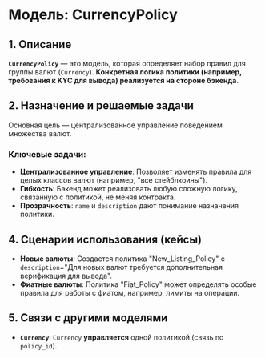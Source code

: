 # Модель: CurrencyPolicy

## 1. Описание

**`CurrencyPolicy`** — это модель, которая определяет набор правил для группы валют (`Currency`). **Конкретная логика политики (например, требования к KYC для вывода) реализуется на стороне бэкенда**.

## 2. Назначение и решаемые задачи

Основная цель — централизованное управление поведением множества валют.

### Ключевые задачи:
- **Централизованное управление**: Позволяет изменять правила для целых классов валют (например, "все стейблкоины").
- **Гибкость**: Бэкенд может реализовать любую сложную логику, связанную с политикой, не меняя контракта.
- **Прозрачность**: `name` и `description` дают понимание назначения политики.

## 4. Сценарии использования (кейсы)

- **Новые валюты**: Создается политика "New_Listing_Policy" с `description`="Для новых валют требуется дополнительная верификация для вывода".
- **Фиатные валюты**: Политика "Fiat_Policy" может определять особые правила для работы с фиатом, например, лимиты на операции.

## 5. Связи с другими моделями

- **`Currency`**: `Currency` **управляется** одной политикой (связь по `policy_id`).
